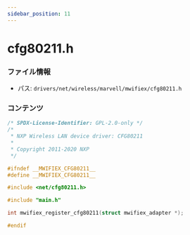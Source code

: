 ```yaml
---
sidebar_position: 11
---
```

# cfg80211.h

### ファイル情報

- パス: `drivers/net/wireless/marvell/mwifiex/cfg80211.h`

### コンテンツ

```h
/* SPDX-License-Identifier: GPL-2.0-only */
/*
 * NXP Wireless LAN device driver: CFG80211
 *
 * Copyright 2011-2020 NXP
 */

#ifndef __MWIFIEX_CFG80211__
#define __MWIFIEX_CFG80211__

#include <net/cfg80211.h>

#include "main.h"

int mwifiex_register_cfg80211(struct mwifiex_adapter *);

#endif

```
